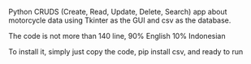 Python CRUDS (Create, Read, Update, Delete, Search) app about motorcycle data using Tkinter as the GUI and csv as the database.

The code is not more than 140 line, 90% English 10% Indonesian

To install it, simply just copy the code, pip install csv, and ready to run
